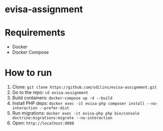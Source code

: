 # evisa-assignment

# Requirements
- Docker
- Docker Compose

# How to run
1. Clone: `git clone https://github.com/sdilins/evisa-assignment.git`
2. Go to the repo: `cd evisa-assignment`
3. Build containers: `docker-compose up -d --build`
4. Install PHP deps: `docker exec -it evisa-php composer install --no-interaction --prefer-dist`
5. Run migrations: `docker exec -it evisa-php php bin/console doctrine:migrations:migrate --no-interaction`
6. Open: `http://localhost:8080`
